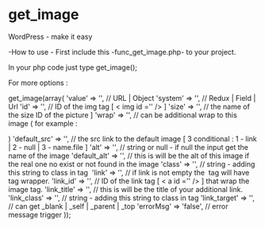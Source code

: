 # get_image
WordPress - make it easy


-How to use -
First include this -func_get_image.php- to your project.

In your php code just type
get_image();


For more options :

get_image(array(
        'value' => '',          // URL | Object 
        'system' => '',         // Redux | Field | Url
        'id' => '',             // ID of the img tag [ < img id ='' /> ]
        'size' => '',           // the name of the size ID of the picture ]
        'wrap' => '',           // can be additional wrap to this image ( for example : <div></div> )
        'default_src' => '',    // the src link to the default image [ 3 conditional : 1 - link | 2 - null | 3 - name.file ]
        'alt' => '',            // string or null - if null the input get the name of the image
        'default_alt' => '',    // this is will be the alt of this image if the real one no exist or not found in the image 
        'class' => '',          // string - adding this string to class in tag <img />
        'link' => '',           // if link is not empty the <img /> tag will have <a></a> tag wrapper.
        'link_id' => '',        // ID of the link tag [ < a id ='' /> ] that wrap the image tag.
        'link_title' => '',     // this is will be the title of your additional link.
        'link_class' => '',     // string - adding this string to class in tag <a></a>
        'link_target' => '',    // can get _blank | _self | _parent | _top
        'errorMsg' => 'false',  // error message trigger
    ));

